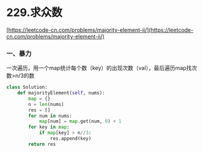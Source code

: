 # 229.求众数

[https://leetcode-cn.com/problems/majority-element-ii/](https://leetcode-cn.com/problems/majority-element-ii/)

### 一、暴力

一次遍历，用一个map统计每个数（key）的出现次数（val），最后遍历map找次数>n/3的数

```python
class Solution:
    def majorityElement(self, nums):
        map = {}
        n = len(nums)
        res = []
        for num in nums:
            map[num] = map.get(num, 0) + 1
        for key in map:
            if map[key] > n//3:
                res.append(key)
        return res
```



